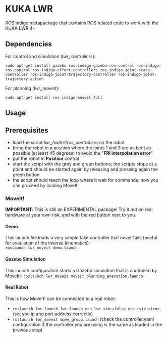 # KUKA LWR

ROS indigo metapackage that contains ROS related code to work with the KUKA LWR 4+

## Dependencies

For control and simulation (_lwr_controllers_):

`sudo apt-get install gazebo ros-indigo-gazebo-ros-control ros-indigo-ros-control ros-indigo-effort-controllers ros-indigo-joint-state-controller ros-indigo-joint-trajectory-controller ros-indigo-joint-trajectory-action`

For planning (_lwr_moveit_):

`sudo apt-get install ros-indigo-moveit-full`


## Usage

## Prerequisites
- load the script _lwr_hw/krl/ros_control.src_ on the robot  
- bring the robot in a position where the joints 1 and 3 are as bent as possible (at least 45 degrees) to avoid the "__FRI interpolation error__"  
- put the robot in __Position__ control  
- start the script with the grey and green buttons; the scripts stops at a point and should be started again by releasing and pressing again the green button  
- the script should reach the loop where it wait for commands; now you can proceed by loading MoveIt!  

### MoveIt!
__IMPORTANT__:  This is still an EXPERIMENTAL package! Try it out on real hardware at your own risk, and with the red button next to you.
#### Demo
This launch file loads a very simple fake controller that never fails (useful for evaulation of the inverse kinematics):  
`roslaunch lwr_moveit demo.launch`
#### Gazebo Simulation
This launch configuration starts a Gazebo simulation that is controlled by MoveIt!: 
`roslaunch lwr_moveit moveit_planning_execution.launch`
#### Real Robot
This is how MoveIt! can be connected to a real robot:
- `roslaunch lwr_launch lwr.launch use_lwr_sim:=false use_rviz:=true` (set you ip and port address correctly)
- `roslaunch lwr_moveit move_group.launch` (check the controller.yaml configuration if the controller you are using is the same as loaded in the previous step)